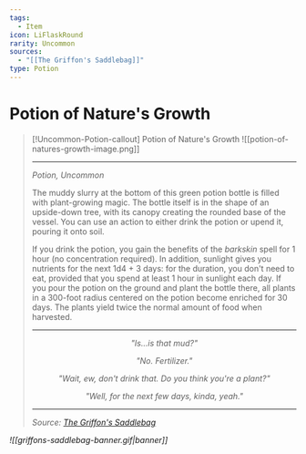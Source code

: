 ```yaml
---
tags:
  - Item
icon: LiFlaskRound
rarity: Uncommon
sources:
  - "[[The Griffon's Saddlebag]]"
type: Potion
---
```


# Potion of Nature's Growth

>[!Uncommon-Potion-callout] Potion of Nature's Growth
>![[potion-of-natures-growth-image.png]]
>
>  ---
> _Potion, Uncommon_
>
>The muddy slurry at the bottom of this green potion bottle is filled with plant-growing magic. The bottle itself is in the shape of an upside-down tree, with its canopy creating the rounded base of the vessel. You can use an action to either drink the potion or upend it, pouring it onto soil.
>
>If you drink the potion, you gain the benefits of the _barkskin_ spell for 1 hour (no concentration required). In addition, sunlight gives you nutrients for the next 1d4 + 3 days: for the duration, you don't need to eat, provided that you spend at least 1 hour in sunlight each day. If you pour the potion on the ground and plant the bottle there, all plants in a 300-foot radius centered on the potion become enriched for 30 days. The plants yield twice the normal amount of food when harvested.
>
> ---
> <p style="text-align:center;"><i><p style="text-align:center;"><i>"Is…is that mud?"</i></p>
> <p style="text-align:center;"><i><p style="text-align:center;"><i>"No. Fertilizer." </i></p>
> <p style="text-align:center;"><i><p style="text-align:center;"><i>"Wait, ew, don't drink that. Do you think you're a plant?"</i></p>
> <p style="text-align:center;"><i><p style="text-align:center;"><i>"Well, for the next few days, kinda, yeah."</i></p>
>
> ---
> Source: [The Griffon's Saddlebag](https://www.thegriffonssaddlebag.com/)

![[griffons-saddlebag-banner.gif|banner]]
